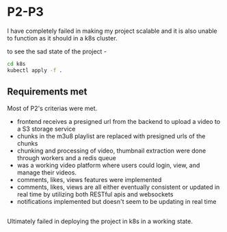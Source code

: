# P2-P3

I have completely failed in making my project scalable and it is also unable to function as it should in a k8s cluster.

to see the sad state of the project -
```bash
cd k8s
kubectl apply -f . 
```
## Requirements met
Most of P2's criterias were met.

- frontend receives a presigned url from the backend to upload a video to a S3 storage service
- chunks in the m3u8 playlist are replaced with presigned urls of the chunks
- chunking and processing of video, thumbnail extraction were done through workers and a redis queue
- was a working video platform where users could login, view, and manage their videos.
- comments, likes, views features were implemented
- comments, likes, views are all either eventually consistent or updated in real time by utilizing both RESTful apis and websockets
- notifications implemented but doesn't seem to be updating in real time

##

Ultimately failed in deploying the project in k8s in a working state.
